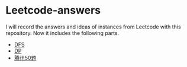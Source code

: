 # Leetcode-answers
I will record the answers and ideas of instances from Leetcode with this repository. Now it includes the following parts.
* [DFS](https://github.com/hitachinsk/Leetcode-answers/tree/master/DFS)
* [DP](https://github.com/hitachinsk/Leetcode-answers/tree/master/DP)
* [腾讯50题](https://github.com/hitachinsk/Leetcode-answers/tree/master/%E8%85%BE%E8%AE%AF50%E9%A2%98)
